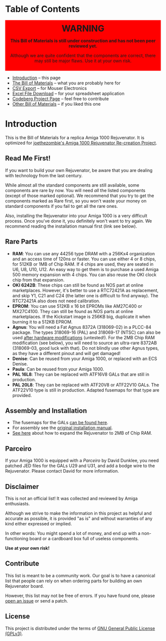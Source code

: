 # Table of Contents

<div style="background-color:red;padding:10px;text-align:center">
<div style="font-size:200%;font-weight:bold">WARNING</div>
<p style="font-weight:bold">This Bill of Materials is still under construction and has not been peer reviewed yet.</p>
<p>Although we are quite confident that the components are correct, there may still be major flaws. Use it at your own risk.</p>
</div>

<div class="toc"><ul>
  <li><a href="index.html">Introduction</a> &ndash; this page</li>
  <li><a href="rejuvenator-bom.html">The Bill of Materials</a> &ndash; what you are probably here for</li>
  <li><a href="csv.html">CSV Export</a> &ndash; for Mouser Electronics</li>
  <li><a href="rejuvenator-bom.xlsx">Excel File Download</a> &ndash; for your spreadsheet application</li>
  <li><a href="https://codeberg.org/shred/rejuvenator-bom">Codeberg Project Page</a> &ndash; feel free to contribute</li>
  <li><a href="other.html">Other Bill of Materials</a> &ndash; if you liked this one</li>
</ul></div>

# Introduction

This is the Bill of Materials for a replica Amiga 1000 Rejuvenator. It is optimized for [joethezombie's Amiga 1000 Rejuvenator Re-creation Project](https://github.com/joethezombie/Amiga-1000-Rejuvenator).

## Read Me First!

If you want to build your own Rejuvenator, be aware that you are dealing with technology from the last century.

While almost all the standard components are still available, some components are rare by now. You will need *all* the listed components (except of those marked optional). We recommend that you try to get the components marked as <span class="rare">Rare</span> first, so you won't waste your money on standard components if you fail to get all the rare ones.

Also, installing the Rejuvenator into your Amiga 1000 is a very difficult process. Once you've done it, you definitely won't want to try again. We recommend reading the installation manual first (link see below).

## Rare Parts

* **RAM**: You can use any 44256 type DRAM with a 256Kx4 organization and an access time of 120ns or faster. You can use either 4 or 8 chips, for 512KB or 1MB of Chip RAM. If 4 chips are used, they are seated in U6, U8, U10, U12. An easy way to get them is to purchase a used Amiga 500 memory expansion with 4 chips. You can also reuse the OKI clock chip from that expansion.
* **OKI 6242B**: These chips can still be found as NOS part at online marketplaces. However, it's better to use a RTC72421A as replacement, and skip Y1, C21 and C24 (the latter one is difficult to find anyway). The RTC72421A also does not need calibration.
* **EPROM**: You can use 512KB x 16 bit EPROMs like AM27C400 or MX27C4100. They can still be found as NOS parts at online marketplaces. If the Kickstart image is 256KB big, duplicate it when burning it to a 512KB EPROM.
* **Agnus**: You will need a Fat Agnus 8372A (318069-02) in a PLCC-84 package. The types 318069-16 (PAL) and 318069-17 (NTSC) can also be used [after hardware modifications](https://www.amigawiki.org/lib/exe/fetch.php?media=de:parts:agnus_reworks.pdf) (untested!). For the 2MB Chip RAM modification (see below), you will need to source an ultra-rare 8372AB (318069-03, good luck with that). Do not blindly use other Agnus types, as they have a different pinout and will get damaged!
* **Denise**: Can be reused from your Amiga 1000, or replaced with an ECS Denise.
* **Paula**: Can be reused from your Amiga 1000.
* **PAL 16L8**: They can be replaced with ATF16V8 GALs that are still in production.
* **PAL 20L8**: They can be replaced with ATF20V8 or ATF22V10 GALs. The ATF22V10 type is still in production. Adapted fusemaps for that type are provided.

## Assembly and Installation

* The fusemaps for the GALs [can be found here](https://github.com/joethezombie/Amiga-1000-Rejuvenator/tree/master/PLD/Rejuvenator).
* For assembly see the [original installation manual](http://amiga.resource.cx/manual/Rejuvenator.pdf).
* [See here](https://www.amigalove.com/viewtopic.php?t=749) about how to expand the Rejuvenator to 2MB of Chip RAM.

## Parceiro

If your Amiga 1000 is equipped with a *Parceiro* by David Dunklee, you need patched JED files for the GALs U29 and U31, and add a bodge wire to the Rejuvenator. Please contact David for more information.

## Disclaimer

This is not an official list! It was collected and reviewed by Amiga enthusiasts.

Although we strive to make the information in this project as helpful and accurate as possible, it is provided "as is" and without warranties of any kind either expressed or implied.

In other words: You might spend a lot of money, and end up with a non-functioning board or a cardboard box full of useless components.

**Use at your own risk!**

## Contribute

This list is meant to be a community work. Our goal is to have a canonical list that people can rely on when ordering parts for building an own Rejuvenator board.

However, this list may not be free of errors. If you have found one, please [open an issue](https://codeberg.org/shred/rejuvenator-bom/issues) or send a patch.

## License

This project is distributed under the terms of [GNU General Public License (GPLv3)](https://www.gnu.org/licenses/gpl-3.0.en.html#content).
